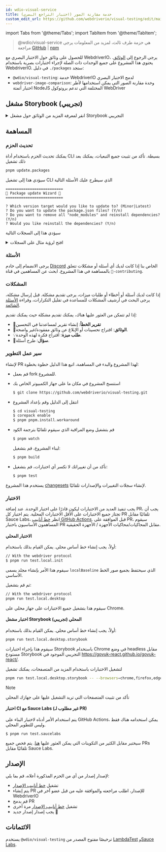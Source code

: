 ```yaml
---
id: wdio-visual-service
title: خدمة مقارنة الصور (اختبار التراجع البصري)
custom_edit_url: https://github.com/webdriverio/visual-testing/edit/main/README.md
---
```


import Tabs from '@theme/Tabs';
import TabItem from '@theme/TabItem';

> @wdio/visual-service هي حزمة طرف ثالث، لمزيد من المعلومات يرجى مراجعة [GitHub](https://github.com/webdriverio/visual-testing) | [npm](https://www.npmjs.com/package/@wdio/visual-service)

للحصول على وثائق حول الاختبار البصري مع WebdriverIO، يرجى الرجوع إلى [الوثائق](https://webdriver.io/docs/visual-testing). يحتوي هذا المشروع على جميع الوحدات ذات الصلة لإجراء اختبارات بصرية باستخدام WebdriverIO. في دليل `./packages` ستجد:

-   `@wdio/visual-testing`: خدمة WebdriverIO لدمج الاختبار البصري
-   `webdriver-image-comparison`: وحدة مقارنة الصور التي يمكن استخدامها لأطر اختبار أتمتة NodeJS المختلفة التي تدعم بروتوكول WebDriver

## مشغل Storybook (تجريبي)

<details>
  <summary>انقر لمعرفة المزيد من الوثائق حول مشغل Storybook التجريبي</summary>

> مشغل Storybook لا يزال في المرحلة التجريبية، وسيتم نقل الوثائق لاحقًا إلى صفحات وثائق [WebdriverIO](https://webdriver.io/docs/visual-testing).

تدعم هذه الوحدة الآن Storybook مع مشغل Visual جديد. يقوم هذا المشغل تلقائيًا بمسح مثيل Storybook محلي/بعيد وسينشئ لقطات شاشة للعناصر لكل مكون. يمكن القيام بذلك عن طريق إضافة

```ts
export const config: WebdriverIO.Config = {
    // ...
    services: ["visual"],
    // ....
};
```

إلى `services` الخاصة بك وتشغيل `npx wdio tests/configs/wdio.local.desktop.storybook.conf.ts --storybook` من خلال سطر الأوامر.
سيستخدم Chrome في وضع headless كمتصفح افتراضي.

> [!NOTE]
>
> -   ستعمل معظم خيارات الاختبار البصري أيضًا مع مشغل Storybook، راجع وثائق [WebdriverIO](https://webdriver.io/docs/visual-testing).
> -   سيقوم مشغل Storybook بتجاوز جميع إمكانياتك ويمكنه التشغيل فقط على المتصفحات التي يدعمها، انظر [`--browsers`](#browsers).
> -   لا يدعم مشغل Storybook التكوين الحالي الذي يستخدم إمكانيات Multiremote وسيظهر خطأ.
> -   يدعم مشغل Storybook فقط ويب سطح المكتب، وليس ويب الجوال.

### خيارات خدمة مشغل Storybook

يمكن توفير خيارات الخدمة بهذه الطريقة

```ts
export const config: WebdriverIO.Config  = {
    // ...
    services: [
      [
        'visual',
        {
            // Some default options
            baselineFolder: join(process.cwd(), './__snapshots__/'),
            debug: true,
            // The storybook options, see cli options for the description
            storybook: {
                additionalSearchParams: new URLSearchParams({foo: 'bar', abc: 'def'}),
                clip: false,
                clipSelector: ''#some-id,
                numShards: 4,
                // `skipStories` can be a string ('example-button--secondary'),
                // an array (['example-button--secondary', 'example-button--small'])
                // or a regex which needs to be provided as as string ("/.*button.*/gm")
                skipStories: ['example-button--secondary', 'example-button--small'],
                url: 'https://www.bbc.co.uk/iplayer/storybook/',
                version: 6,
                // Optional - Allows overriding the baselines path. By default it will group the baselines by category and component (e.g. forms/input/baseline.png)
                getStoriesBaselinePath: (category, component) => `path__${category}__${component}`,
            },
        },
      ],
    ],
    // ....
}
```

### خيارات سطر أوامر مشغل Storybook

#### `--additionalSearchParams`

-   **النوع:** `string`
-   **إلزامي:** لا
-   **الافتراضي:** ''
-   **مثال:** `npx wdio tests/configs/wdio.local.desktop.storybook.conf.ts --storybook --additionalSearchParams="foo=bar&abc=def"`

سيضيف معلمات بحث إضافية إلى عنوان URL الخاص بـ Storybook.
راجع وثائق [URLSearchParams](https://developer.mozilla.org/en-US/docs/Web/API/URLSearchParams) لمزيد من المعلومات. يجب أن تكون السلسلة عبارة عن سلسلة URLSearchParams صالحة.

> [!NOTE]
> هناك حاجة إلى علامات الاقتباس المزدوجة لمنع تفسير `&` كفاصل أمر.
> على سبيل المثال، مع `--additionalSearchParams="foo=bar&abc=def"` سيقوم بإنشاء عنوان URL التالي لـ Storybook لاختبار القصص: `http://storybook.url/iframe.html?id=story-id&foo=bar&abc=def`.

#### `--browsers`

-   **النوع:** `string`
-   **إلزامي:** لا
-   **الافتراضي:** `chrome`، يمكنك الاختيار من `chrome|firefox|edge|safari`
-   **مثال:** `npx wdio tests/configs/wdio.local.desktop.storybook.conf.ts --storybook --browsers=chrome,firefox,edge,safari`
-   **ملاحظة:** متاح فقط من خلال سطر الأوامر

سيستخدم المتصفحات المقدمة لالتقاط لقطات شاشة للمكونات

> [!NOTE]
> تأكد من تثبيت المتصفحات التي تريد التشغيل عليها على جهازك المحلي

#### `--clip`

-   **النوع:** `boolean`
-   **إلزامي:** لا
-   **الافتراضي:** `true`
-   **مثال:** `npx wdio tests/configs/wdio.local.desktop.storybook.conf.ts --storybook --clip=false`

عند تعطيله، سيقوم بإنشاء لقطة شاشة لمنفذ العرض. عند تمكينه، سيقوم بإنشاء لقطات شاشة للعناصر بناءً على [`--clipSelector`](#clipselector) مما سيقلل من كمية المساحة البيضاء حول لقطة شاشة المكون ويقلل من حجم لقطة الشاشة.

#### `--clipSelector`

-   **النوع:** `string`
-   **إلزامي:** لا
-   **الافتراضي:** `#storybook-root > :first-child` لـ Storybook V7 و `#root > :first-child:not(script):not(style)` لـ Storybook V6، انظر أيضًا [`--version`](#version)
-   **مثال:** `npx wdio tests/configs/wdio.local.desktop.storybook.conf.ts --storybook --clipSelector="#some-id"`

هذا هو المحدد الذي سيتم استخدامه:

-   لتحديد العنصر الذي سيتم التقاط لقطة الشاشة له
-   للعنصر للانتظار ليكون مرئيًا قبل التقاط لقطة شاشة

#### `--devices`

-   **النوع:** `string`
-   **إلزامي:** لا
-   **الافتراضي:** يمكنك الاختيار من [`deviceDescriptors.ts`](https://github.com/webdriverio/visual-testing/blob/main/./packages/service/src/storybook/deviceDescriptors.ts)
-   **مثال:** `npx wdio tests/configs/wdio.local.desktop.storybook.conf.ts --storybook --devices="iPhone 14 Pro Max","Pixel 3 XL"`
-   **ملاحظة:** متاح فقط من خلال سطر الأوامر

سيستخدم الأجهزة المقدمة التي تتطابق مع [`deviceDescriptors.ts`](https://github.com/webdriverio/visual-testing/blob/main/./packages/service/src/storybook/deviceDescriptors.ts) لالتقاط لقطات شاشة المكونات

> [!NOTE]
>
> -   إذا كنت تفتقد تكوين جهاز، فلا تتردد في تقديم [طلب ميزة](https://github.com/webdriverio/visual-testing/issues/new?assignees=&labels=&projects=&template=--feature-request.md)
> -   سيعمل هذا فقط مع Chrome:
>     -   إذا قدمت `--devices` فستعمل جميع نسخ Chrome في وضع **محاكاة الجوال**
>     -   إذا قدمت أيضًا متصفحات أخرى غير Chrome، مثل `--devices --browsers=firefox,safari,edge` فسيضيف تلقائيًا Chrome في وضع محاكاة الجوال
> -   سينشئ مشغل Storybook افتراضيًا لقطات عنصر، إذا كنت تريد رؤية لقطة شاشة محاكاة الجوال الكاملة، فقدم `--clip=false` من خلال سطر الأوامر
> -   سيبدو اسم الملف على سبيل المثال مثل `__snapshots__/example/button/desktop_chrome/example-button--large-local-chrome-iPhone-14-Pro-Max-430x932-dpr-3.png`
> -   **[المصدر:](https://chromedriver.chromium.org/mobile-emulation#h.p_ID_167)** اختبار موقع ويب للجوال على سطح المكتب باستخدام محاكاة الجوال يمكن أن يكون مفيدًا، ولكن يجب أن يكون المختبرون على دراية بوجود العديد من الاختلافات الدقيقة مثل:
>     -   وحدة معالجة رسومات مختلفة تمامًا، مما قد يؤدي إلى تغييرات كبيرة في الأداء؛
>     -   واجهة مستخدم الجوال غير محاكاة (على وجه الخصوص، يؤثر إخفاء شريط عنوان URL على ارتفاع الصفحة)؛
>     -   نافذة منبثقة للتمييز (حيث تحدد أحد أهداف اللمس القليلة) غير مدعومة؛
>     -   العديد من واجهات برمجة التطبيقات للأجهزة (على سبيل المثال، حدث تغيير الاتجاه) غير متوفرة.

#### `--headless`

-   **النوع:** `boolean`
-   **إلزامي:** لا
-   **الافتراضي:** `true`
-   **مثال:** `npx wdio tests/configs/wdio.local.desktop.storybook.conf.ts --storybook --headless=false`
-   **ملاحظة:** متاح فقط من خلال سطر الأوامر

هذا سيقوم بتشغيل الاختبارات افتراضيًا في وضع غير مرئي (عندما يدعم المتصفح ذلك) أو يمكن تعطيله

#### `--numShards`

-   **النوع:** `number`
-   **إلزامي:** لا
-   **الافتراضي:** `true`
-   **مثال:** `npx wdio tests/configs/wdio.local.desktop.storybook.conf.ts --storybook --numShards=10`

سيكون هذا عدد المثيلات المتوازية التي سيتم استخدامها لتشغيل القصص. سيتم تحديد هذا بواسطة `maxInstances` في ملف `wdio.conf` الخاص بك.

> [!IMPORTANT]
> عند التشغيل في وضع `headless`، لا تزيد العدد إلى أكثر من 20 لمنع عدم الاستقرار بسبب قيود الموارد

#### `--skipStories`

-   **النوع:** `string|regex`
-   **إلزامي:** لا
-   **الافتراضي:** null
-   **مثال:** `npx wdio tests/configs/wdio.local.desktop.storybook.conf.ts --storybook --skipStories="/.*button.*/gm"`

يمكن أن يكون هذا:

-   سلسلة (`example-button--secondary,example-button--small`)
-   أو تعبير منتظم (`"/.*button.*/gm"`)

لتخطي قصص معينة. استخدم `id` الخاص بالقصة التي يمكن العثور عليها في عنوان URL للقصة. على سبيل المثال، `id` في عنوان URL هذا `http://localhost:6006/?path=/story/example-page--logged-out` هو `example-page--logged-out`

#### `--url`

-   **النوع:** `string`
-   **إلزامي:** لا
-   **الافتراضي:** `http://127.0.0.1:6006`
-   **مثال:** `npx wdio tests/configs/wdio.local.desktop.storybook.conf.ts --storybook --url="https://example.com"`

عنوان URL حيث يتم استضافة مثيل Storybook الخاص بك.

#### `--version`

-   **النوع:** `number`
-   **إلزامي:** لا
-   **الافتراضي:** 7
-   **مثال:** `npx wdio tests/configs/wdio.local.desktop.storybook.conf.ts --storybook --version=6`

هذا هو إصدار Storybook، الافتراضي هو `7`. هذا مطلوب لمعرفة ما إذا كان يجب استخدام [`clipSelector`](#clipselector) الخاص بـ V6.

### اختبار التفاعل في Storybook

يسمح لك اختبار التفاعل في Storybook بالتفاعل مع المكون الخاص بك من خلال إنشاء نصوص مخصصة باستخدام أوامر WDIO لوضع المكون في حالة معينة. على سبيل المثال، انظر إلى مقتطف الكود أدناه:

```ts
import { browser, expect } from "@wdio/globals";

describe("Storybook Interaction", () => {
    it("should create screenshots for the logged in state when it logs out", async () => {
        const componentId = "example-page--logged-in";
        await browser.waitForStorybookComponentToBeLoaded({ id: componentId });

        await expect($("header")).toMatchElementSnapshot(
            `${componentId}-logged-in-state`
        );
        await $("button=Log out").click();
        await expect($("header")).toMatchElementSnapshot(
            `${componentId}-logged-out-state`
        );
    });

    it("should create screenshots for the logged out state when it logs in", async () => {
        const componentId = "example-page--logged-out";
        await browser.waitForStorybookComponentToBeLoaded({ id: componentId });

        await expect($("header")).toMatchElementSnapshot(
            `${componentId}-logged-out-state`
        );
        await $("button=Log in").click();
        await expect($("header")).toMatchElementSnapshot(
            `${componentId}-logged-in-state`
        );
    });
});
```

يتم تنفيذ اختبارين على مكونين مختلفين. يقوم كل اختبار أولاً بتعيين حالة ثم يلتقط لقطة شاشة. ستلاحظ أيضًا أنه تم تقديم أمر مخصص جديد، والذي يمكن العثور عليه [هنا](#new-custom-command).

يمكن حفظ ملف المواصفات أعلاه في مجلد وإضافته إلى سطر الأوامر باستخدام الأمر التالي:

```sh
pnpm run test.local.desktop.storybook.localhost -- --spec='tests/specs/storybook-interaction/*.ts'
```

سيقوم مشغل Storybook أولاً بمسح مثيل Storybook الخاص بك تلقائيًا ثم إضافة اختباراتك إلى القصص التي تحتاج إلى مقارنة. إذا كنت لا تريد مقارنة المكونات التي تستخدمها لاختبار التفاعل مرتين، يمكنك إضافة عامل تصفية لإزالة القصص "الافتراضية" من المسح عن طريق توفير عامل تصفية [`--skipStories`](#--skipstories). سيبدو هذا كما يلي:

```sh
pnpm run test.local.desktop.storybook.localhost -- --skipStories="/example-page.*/gm" --spec='tests/specs/storybook-interaction/*.ts'
```

### أمر مخصص جديد

سيتم إضافة أمر مخصص جديد يسمى `browser.waitForStorybookComponentToBeLoaded({ id: 'componentId' })` إلى كائن `browser/driver` الذي سيقوم تلقائيًا بتحميل المكون والانتظار حتى ينتهي، حتى لا تضطر إلى استخدام طريقة `browser.url('url.com')`. يمكن استخدامه بهذه الطريقة

```ts
import { browser, expect } from "@wdio/globals";

describe("Storybook Interaction", () => {
    it("should create screenshots for the logged in state when it logs out", async () => {
        const componentId = "example-page--logged-in";
        await browser.waitForStorybookComponentToBeLoaded({ id: componentId });

        await expect($("header")).toMatchElementSnapshot(
            `${componentId}-logged-in-state`
        );
        await $("button=Log out").click();
        await expect($("header")).toMatchElementSnapshot(
            `${componentId}-logged-out-state`
        );
    });

    it("should create screenshots for the logged out state when it logs in", async () => {
        const componentId = "example-page--logged-out";
        await browser.waitForStorybookComponentToBeLoaded({ id: componentId });

        await expect($("header")).toMatchElementSnapshot(
            `${componentId}-logged-out-state`
        );
        await $("button=Log in").click();
        await expect($("header")).toMatchElementSnapshot(
            `${componentId}-logged-in-state`
        );
    });
});
```

الخيارات هي:

#### `additionalSearchParams`

-   **النوع:** [`URLSearchParams`](https://developer.mozilla.org/en-US/docs/Web/API/URLSearchParams)
-   **إلزامي:** لا
-   **الافتراضي:** `new URLSearchParams()`
-   **مثال:**

```ts
await browser.waitForStorybookComponentToBeLoaded({
    additionalSearchParams: new URLSearchParams({ foo: "bar", abc: "def" }),
    id: "componentId",
});
```

هذا سيضيف معلمات بحث إضافية إلى عنوان URL الخاص بـ Storybook، في المثال أعلاه سيكون عنوان URL `http://storybook.url/iframe.html?id=story-id&foo=bar&abc=def`.
راجع وثائق [URLSearchParams](https://developer.mozilla.org/en-US/docs/Web/API/URLSearchParams) لمزيد من المعلومات.

#### `clipSelector`

-   **النوع:** `string`
-   **إلزامي:** لا
-   **الافتراضي:** `#storybook-root > :first-child` لـ Storybook V7 و `#root > :first-child:not(script):not(style)` لـ Storybook V6
-   **مثال:**

```ts
await browser.waitForStorybookComponentToBeLoaded({
    clipSelector: "#your-selector",
    id: "componentId",
});
```

هذا هو المحدد الذي سيتم استخدامه:

-   لتحديد العنصر الذي سيتم التقاط لقطة الشاشة له
-   للعنصر للانتظار ليكون مرئيًا قبل التقاط لقطة شاشة

#### `id`

-   **النوع:** `string`
-   **إلزامي:** نعم
-   **مثال:**

```ts
await browser.waitForStorybookComponentToBeLoaded({ '#your-selector', id: 'componentId' })
```

استخدم `id` الخاص بالقصة التي يمكن العثور عليها في عنوان URL للقصة. على سبيل المثال، `id` في عنوان URL هذا `http://localhost:6006/?path=/story/example-page--logged-out` هو `example-page--logged-out`

#### `timeout`

-   **النوع:** `number`
-   **إلزامي:** لا
-   **الافتراضي:** 1100 مللي ثانية
-   **مثال:**

```ts
await browser.waitForStorybookComponentToBeLoaded({
    id: "componentId",
    timeout: 20000,
});
```

الحد الأقصى للمهلة التي نريد الانتظار حتى يكون المكون مرئيًا بعد التحميل على الصفحة

#### `url`

-   **النوع:** `string`
-   **إلزامي:** لا
-   **الافتراضي:** `http://127.0.0.1:6006`
-   **مثال:**

```ts
await browser.waitForStorybookComponentToBeLoaded({
    id: "componentId",
    url: "https://your.url",
});
```

عنوان URL حيث يتم استضافة مثيل Storybook الخاص بك.

</details>

## المساهمة

### تحديث الحزم

يمكنك تحديث الحزم باستخدام أداة CLI بسيطة. تأكد من تثبيت جميع التبعيات، يمكنك بعد ذلك تشغيل

```sh
pnpm update.packages
```

سيؤدي هذا إلى تشغيل CLI الذي سيطرح عليك الأسئلة التالية

```logs
==========================
🤖 Package update Wizard 🧙
==========================

? Which version target would you like to update to? (Minor|Latest)
? Do you want to update the package.json files? (Y/n)
? Do you want to remove all "node_modules" and reinstall dependencies? (Y/n)
? Would you like reinstall the dependencies? (Y/n)
```

سيؤدي هذا إلى السجلات التالية

<details>
    <summary>افتح لرؤية مثال على السجلات</summary>
    
```logs
==========================
🤖 Package update Wizard 🧙
==========================

? Which version target would you like to update to? Minor
? Do you want to update the package.json files? yes
Updating root 'package.json' for minor updates...
Updating packages for minor updates in /Users/wswebcreation/Git/wdio/visual-testing...
Using pnpm
Upgrading /Users/wswebcreation/Git/wdio/visual-testing/package.json
[====================] 38/38 100%

@typescript-eslint/eslint-plugin ^8.7.0 → ^8.8.0
@typescript-eslint/parser ^8.7.0 → ^8.8.0
@typescript-eslint/utils ^8.7.0 → ^8.8.0
@vitest/coverage-v8 ^2.1.1 → ^2.1.2
vitest ^2.1.1 → ^2.1.2

Run pnpm install to install new versions.
Updating packages for minor updates in /Users/wswebcreation/Git/wdio/visual-testing/packages/ocr-service...
Using pnpm
Upgrading /Users/wswebcreation/Git/wdio/visual-testing/packages/ocr-service/package.json
[====================] 11/11 100%

All dependencies match the minor package versions :)
Updating packages for minor updates in /Users/wswebcreation/Git/wdio/visual-testing/packages/visual-reporter...
Using pnpm
Upgrading /Users/wswebcreation/Git/wdio/visual-testing/packages/visual-reporter/package.json
[====================] 11/11 100%

eslint-config-next 14.2.13 → 14.2.14
next 14.2.13 → 14.2.14

Run pnpm install to install new versions.
Updating packages for minor updates in /Users/wswebcreation/Git/wdio/visual-testing/packages/visual-service...
Using pnpm
Upgrading /Users/wswebcreation/Git/wdio/visual-testing/packages/visual-service/package.json
[====================] 5/5 100%

All dependencies match the minor package versions :)
Updating packages for minor updates in /Users/wswebcreation/Git/wdio/visual-testing/packages/webdriver-image-comparison...
Using pnpm
Upgrading /Users/wswebcreation/Git/wdio/visual-testing/packages/webdriver-image-comparison/package.json
[====================] 8/8 100%

All dependencies match the minor package versions :)
? Do you want to remove all "node_modules" and reinstall dependencies? yes
Removing root dependencies in /Users/wswebcreation/Git/wdio/visual-testing...
Removing dependencies in ocr-service...
Removing dependencies in visual-reporter...
Removing dependencies in visual-service...
Removing dependencies in webdriver-image-comparison...
? Would you like reinstall the dependencies? yes
Installing dependencies in /Users/wswebcreation/Git/wdio/visual-testing...

> @wdio/visual-testing-monorepo@ pnpm.install.workaround /Users/wswebcreation/Git/wdio/visual-testing
> pnpm install --shamefully-hoist

Scope: all 5 workspace projects
Lockfile is up to date, resolution step is skipped
Packages: +1274
++++++++++++++++++++++++++++++++++++++++++++++++++++++++++++++++++++++++++++++++++++++++++++++++++++++++++++++++++
Progress: resolved 1274, reused 1265, downloaded 0, added 1274, done

dependencies:

-   @wdio/ocr-service 2.0.0 <- packages/ocr-service
-   @wdio/visual-service 6.0.0 <- packages/visual-service

devDependencies:

-   @changesets/cli 2.27.8
-   @inquirer/prompts 5.5.0
-   @tsconfig/node20 20.1.4
-   @types/eslint 9.6.1
-   @types/jsdom 21.1.7
-   @types/node 20.16.4
-   @types/react 18.3.5
-   @types/react-dom 18.3.0
-   @types/xml2js 0.4.14
-   @typescript-eslint/eslint-plugin 8.8.0
-   @typescript-eslint/parser 8.8.0
-   @typescript-eslint/utils 8.8.0
-   @vitest/coverage-v8 2.1.2
-   @wdio/appium-service 9.1.2
-   @wdio/cli 9.1.2
-   @wdio/globals 9.1.2
-   @wdio/local-runner 9.1.2
-   @wdio/mocha-framework 9.1.2
-   @wdio/sauce-service 9.1.2
-   @wdio/shared-store-service 9.1.2
-   @wdio/spec-reporter 9.1.2
-   @wdio/types 9.1.2
-   eslint 9.11.1
-   eslint-plugin-import 2.30.0
-   eslint-plugin-unicorn 55.0.0
-   eslint-plugin-wdio 9.0.8
-   husky 9.1.6
-   jsdom 25.0.1
-   pnpm-run-all2 6.2.3
-   release-it 17.6.0
-   rimraf 6.0.1
-   saucelabs 8.0.0
-   ts-node 10.9.2
-   typescript 5.6.2
-   vitest 2.1.2
-   webdriverio 9.1.2

. prepare$ husky
└─ Done in 204ms
Done in 9.5s
All packages updated!

````

</details>

### الأسئلة

يرجى الانضمام إلى خادم [Discord](https://discord.webdriver.io) الخاص بنا إذا كانت لديك أي أسئلة أو مشكلات تتعلق بالمساهمة في هذا المشروع. ابحث عن المساهمين في قناة `🙏-contributing`.

### المشكلات

إذا كانت لديك أسئلة أو أخطاء أو طلبات ميزات، يرجى تقديم مشكلة. قبل إرسال مشكلة، يرجى البحث في أرشيف المشكلات للمساعدة في تقليل التكرارات، وقراءة [الأسئلة الشائعة](https://webdriver.io/docs/visual-testing/faq/).

إذا لم تتمكن من العثور عليها هناك، يمكنك تقديم مشكلة حيث يمكنك تقديم:

-   🐛**تقرير الخطأ**: إنشاء تقرير لمساعدتنا في التحسين
-   📖**الوثائق**: اقتراح تحسينات أو الإبلاغ عن وثائق مفقودة/غير واضحة.
-   💡**طلب ميزة**: اقتراح فكرة لهذه الوحدة.
-   💬**سؤال**: طرح أسئلة.

### سير عمل التطوير

لإنشاء PR لهذا المشروع والبدء في المساهمة، اتبع هذا الدليل خطوة بخطوة:

-   قم بعمل fork للمشروع.
-   استنسخ المشروع في مكان ما على جهاز الكمبيوتر الخاص بك

    ```sh
    $ git clone https://github.com/webdriverio/visual-testing.git
    ```

-   انتقل إلى الدليل وقم بإعداد المشروع

    ```sh
    $ cd visual-testing
    $ corepack enable
    $ pnpm pnpm.install.workaround
    ```

-   قم بتشغيل وضع المراقبة الذي سيقوم تلقائيًا بترجمة الكود

    ```sh
    $ pnpm watch
    ```

    لبناء المشروع، قم بتشغيل:

    ```sh
    $ pnpm build
    ```

-   تأكد من أن تغييراتك لا تكسر أي اختبارات، قم بتشغيل:

    ```sh
    $ pnpm test
    ```

يستخدم هذا المشروع [changesets](https://github.com/changesets/changesets) لإنشاء سجلات التغييرات والإصدارات تلقائيًا.

### الاختبار

يجب تنفيذ العديد من الاختبارات ليكون قادرًا على اختبار الوحدة. عند إضافة PR، يجب أن تجتاز جميع الاختبارات على الأقل الاختبارات المحلية. يتم اختبار كل PR تلقائيًا مقابل Sauce Labs، انظر [خط أنابيب GitHub Actions](https://github.com/webdriverio/visual-testing/actions/workflows/tests.yml). قبل الموافقة على PR، سيقوم المساهمون الأساسيون باختبار PR مقابل المحاكيات/محاكيات الأجهزة / الأجهزة الحقيقية.

#### الاختبار المحلي

أولاً، يجب إنشاء خط أساس محلي. يمكن القيام بذلك باستخدام:

```sh
// With the webdriver protocol
$ pnpm run test.local.init
````

سيقوم هذا الأمر بإنشاء مجلد يسمى `localBaseline` الذي سيحتفظ بجميع صور الخط الأساسي.

ثم قم بتشغيل:

```sh
// With the webdriver protocol
pnpm run test.local.desktop
```

سيقوم هذا بتشغيل جميع الاختبارات على جهاز محلي على Chrome.

#### اختبار مشغل Storybook المحلي (تجريبي)

أولاً، يجب إنشاء خط أساس محلي. يمكن القيام بذلك باستخدام:

```sh
pnpm run test.local.desktop.storybook
```

سيقوم هذا بإجراء اختبارات Storybook باستخدام Chrome في وضع headless مقابل مستودع Storybook التجريبي الموجود في https://govuk-react.github.io/govuk-react/.

لتشغيل الاختبارات باستخدام المزيد من المتصفحات، يمكنك تشغيل

```sh
pnpm run test.local.desktop.storybook -- --browsers=chrome,firefox,edge,safari
```

> [!NOTE]
> تأكد من تثبيت المتصفحات التي تريد التشغيل عليها على جهازك المحلي

#### اختبار CI مع Sauce Labs (غير مطلوب لـ PR)

يتم استخدام الأمر أدناه لاختبار البناء على GitHub Actions، يمكن استخدامه هناك فقط وليس للتطوير المحلي.

```
$ pnpm run test.saucelabs
```

سيختبر مقابل الكثير من التكوينات التي يمكن العثور عليها [هنا](https://github.com/webdriverio/visual-testing/blob/main/./tests/configs/wdio.saucelabs.web.conf.ts).
يتم فحص جميع PRs تلقائيًا مقابل Sauce Labs.

## الإصدار

لإصدار إصدار من أي من الحزم المذكورة أعلاه، قم بما يلي:

-   تشغيل [خط أنابيب الإصدار](https://github.com/webdriverio/visual-testing/actions/workflows/release.yml)
-   يتم إنشاء PR للإصدار، اطلب مراجعته والموافقة عليه من قبل عضو آخر في WebdriverIO
-   قم بدمج PR
-   تشغيل [خط أنابيب الإصدار](https://github.com/webdriverio/visual-testing/actions/workflows/release.yml) مرة أخرى
-   يجب إصدار إصدار جديد 🎉

## الائتمانات

يستخدم `@wdio/visual-testing` ترخيصًا مفتوح المصدر من [LambdaTest](https://www.lambdatest.com/) و[Sauce Labs](https://saucelabs.com/).